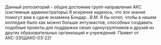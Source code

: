 Данный репозиторий - общее достояние групп направления АКС (системные администраторы).Я искренне надеюсь, что эти знания помогут вам в сдаче экзамена Бондар...В.М. 
Я бы хотел, чтобы в нашем колледже было как можно больше энтузиастов, способных создавать подобные проекты для поддержки своих одноугруппников и друзей из других образовательных организаций и учреждений.
Привет от АКС-33(ЩАКО-03-22)

